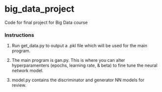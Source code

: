 # big_data_project
Code for final project for Big Data course

### Instructions

1. Run get_data.py to output a .pkl file which will be used for the main program.

2. The main program is gan.py. This is where you can alter hyperparamenters (epochs, learning rate, & beta) to fine tune the neural network model.

3. model.py contains the discriminator and generator NN models for review.
